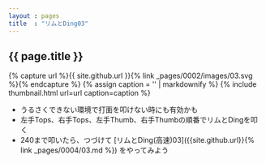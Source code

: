 ```yaml
---
layout : pages
title  : "リムとDing03"
---
```


## {{ page.title }}

{% capture url %}{{ site.github.url }}{% link _pages/0002/images/03.svg %}{% endcapture %}
{% assign caption = '' | markdownify %}
{% include thumbnail.html url=url caption=caption %}


* うるさくできない環境で打面を叩けない時にも有効かも
* 左手Tops、右手Tops、左手Thumb、右手Thumbの順番でリムとDingを叩く
* 240まで叩いたら、つづけて [リムとDing(高速)03]({{site.github.url}}{% link _pages/0004/03.md %}) をやってみよう
